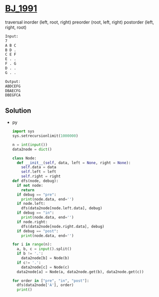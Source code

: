 # [BJ_1991](https://acmicpc.net/problem/1991)

traversal
inorder (left, root, right)
preorder (root, left, right)
postorder (left, right, root)

```txt
Input:
7
A B C
B D .
C E F
E . .
F . G
D . .
G . .

Output:
ABDCEFG
DBAECFG
DBEGFCA
```

## Solution

* py

  ```py
  import sys
  sys.setrecursionlimit(1000000)

  n = int(input())
  data2node = dict()

  class Node:
    def __init__(self, data, left = None, right = None):
      self.data = data
      self.left = left
      self.right = right
  def dfs(node, debug):
    if not node:
      return
    if debug == "pre":
      print(node.data, end='')
    if node.left:
      dfs(data2node[node.left.data], debug)
    if debug == "in":
      print(node.data, end='')
    if node.right:
      dfs(data2node[node.right.data], debug)
    if debug == "post":
      print(node.data, end='')

  for i in range(n):
    a, b, c = input().split()
    if b != '.':
      data2node[b] = Node(b)
    if c!= '.':
      data2node[c] = Node(c)
    data2node[a] = Node(a, data2node.get(b), data2node.get(c))

  for order in ["pre", "in", "post"]:
    dfs(data2node['A'], order)
    print()
  ```
